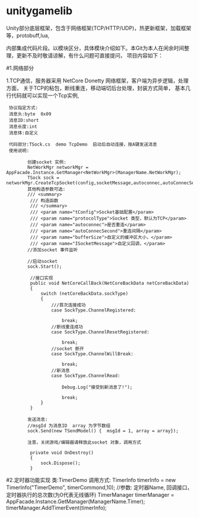 # unitygamelib
Unity部分底层框架，包含于网络框架(TCP/HTTP/UDP)，热更新框架，加载框架等，protobuff,lua, 

内部集成代码片段。以模块区分，具体模块介绍如下。本Git为本人在闲余时间整理，更新不及时敬请谅解，有什么问题可直接提问，
项目内容如下：

#1.网络部分

   1.TCP通信，服务器采用 NetCore Donetty 网络框架，客户端为异步逻辑，处理方面， 关于TCP的粘包，断线重连，移动端切后台处理，封装方式简单，
     基本几行代码就可以实现一个Tcp实例,
     
     协议指定方式:
     消息头:byte  0x09
     消息ID:short 
     消息长度:int
     消息体:自定义
     
     代码部分:TSock.cs  demo TcpDemo  启动后自动连接，按A键发送消息
     使用说明:
        
            创建socket 实例:
            NetWorkMgr networkMgr = AppFacade.Instance.GetManager<NetWorkMgr>(ManagerName.NetWorkMgr);
            TSock sock = networkMgr.CreateTcpSocket(config,socketMessage,autoconnec,autoConnecSecond,bufferSize)
            其他构造参数可选:
            /// <summary>
             /// 构造函数
             /// </summary>
             /// <param name="tConfig">Socket基础配置</param>
             /// <param name="protocolType">Socket 类型，默认为TCP</param>
             /// <param name="autoconnec">是否重连</param>
             /// <param name="autoConnecSecond">重连间隔</param>
             /// <param name="bufferSize">自定义的缓冲区大小，</param>
             /// <param name="ISocketMessage">自定义回调，</param>
            //添加socket 事件监听
             
            //启动socket
            sock.Start();
            
             //接口实现
             public void NetCoreCallBack(NetCoreBackData netCoreBackData)
             {
                 switch (netCoreBackData.sockType)
                 {
                     ///首次连接成功
                     case SockType.ChannelRegistered:

                         break;
                     //断线重连成功
                     case SockType.ChannelResetRegistered:

                         break;
                     //socket 断开
                     case SockType.ChannelWillBreak:

                         break;
                     //新消息
                     case SockType.ChannelRead:

                         Debug.Log("接受到新消息了!");

                         break;
                 }
             }
            
            发送消息:
            //msgId 为消息ID  array 为字节数组
            sock.Send(new TSendModel() {  msgId = 1, array = array});
            
            注意，关闭游戏/编辑器请释放此socket 对象，调用方式
       
             private void OnDestroy()
             {
                 sock.Dispose();
             }
             
             
#2.定时器功能实现
              类:TimerDemo
              调用方式: 
                    TimerInfo timerInfo = new TimerInfo("TimerDemo", timerCommond,10); //参数: 定时器Name, 回调接口，定时器执行的总次数(为0代表无线循环)
                    TimerManager timerManager = AppFacade.Instance.GetManager<TimerManager>(ManagerName.Timer);
                    timerManager.AddTimerEvent(timerInfo);
        
   
        
